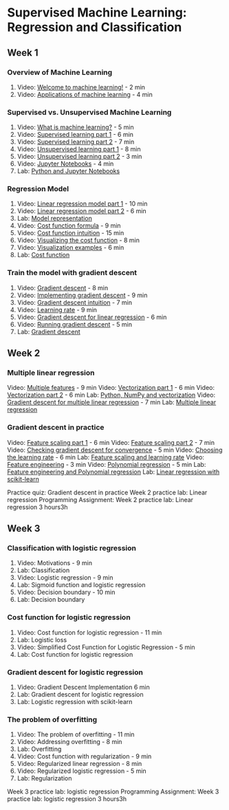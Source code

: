 # Supervised Machine Learning: Regression and Classification

## Week 1

### Overview of Machine Learning

1.  Video: [Welcome to machine learning!](https://schoolsnsw.sharepoint.com/:v:/r/sites/TempeHS-SoftwareEngineering-SharedResources/Shared%20Documents/Resources/Machine%20Learning%20Specialisation/Supervised%20Machine%20Learning%20Regression%20and%20Classification/1.%20Overview%20of%20Machine%20Learning/1.%20Welcome%20to%20machine%20learning.mp4?csf=1&web=1&e=0ZK8aK) - 2 min
2.  Video: [Applications of machine learning](https://schoolsnsw.sharepoint.com/:v:/r/sites/TempeHS-SoftwareEngineering-SharedResources/Shared%20Documents/Resources/Machine%20Learning%20Specialisation/Supervised%20Machine%20Learning%20Regression%20and%20Classification/1.%20Overview%20of%20Machine%20Learning/2.%20Applications%20of%20machine%20learning.mp4?csf=1&web=1&e=iPZ2gC) - 4 min

### Supervised vs. Unsupervised Machine Learning

1.  Video: [What is machine learning?](https://schoolsnsw.sharepoint.com/:v:/r/sites/TempeHS-SoftwareEngineering-SharedResources/Shared%20Documents/Resources/Machine%20Learning%20Specialisation/Supervised%20Machine%20Learning%20Regression%20and%20Classification/2.%20Supervised%20vs.%20Unsupervised%20Machine%20Learning/1.%20What%20is%20machine%20learning.mp4?csf=1&web=1&e=x5W2Vw) - 5 min
2.  Video: [Supervised learning part 1](https://schoolsnsw.sharepoint.com/:v:/r/sites/TempeHS-SoftwareEngineering-SharedResources/Shared%20Documents/Resources/Machine%20Learning%20Specialisation/Supervised%20Machine%20Learning%20Regression%20and%20Classification/2.%20Supervised%20vs.%20Unsupervised%20Machine%20Learning/2.%20Supervised%20learning%20part%201.mp4?csf=1&web=1&e=8nSLHN) - 6 min
3.  Video: [Supervised learning part 2](https://schoolsnsw.sharepoint.com/:v:/r/sites/TempeHS-SoftwareEngineering-SharedResources/Shared%20Documents/Resources/Machine%20Learning%20Specialisation/Supervised%20Machine%20Learning%20Regression%20and%20Classification/2.%20Supervised%20vs.%20Unsupervised%20Machine%20Learning/3.%20Supervised%20learning%20part%202.mp4?csf=1&web=1&e=OEV2fQ) - 7 min
4.  Video: [Unsupervised learning part 1](https://schoolsnsw.sharepoint.com/:v:/r/sites/TempeHS-SoftwareEngineering-SharedResources/Shared%20Documents/Resources/Machine%20Learning%20Specialisation/Supervised%20Machine%20Learning%20Regression%20and%20Classification/2.%20Supervised%20vs.%20Unsupervised%20Machine%20Learning/4.%20unupervised%20learning%20part%201.mp4?csf=1&web=1&e=5fWx14) - 8 min
5.  Video: [Unsupervised learning part 2](https://schoolsnsw.sharepoint.com/:v:/r/sites/TempeHS-SoftwareEngineering-SharedResources/Shared%20Documents/Resources/Machine%20Learning%20Specialisation/Supervised%20Machine%20Learning%20Regression%20and%20Classification/2.%20Supervised%20vs.%20Unsupervised%20Machine%20Learning/5.%20unupervised%20learning%20part%202.mp4?csf=1&web=1&e=FDEINy) - 3 min
6.  Video: [Jupyter Notebooks](https://schoolsnsw.sharepoint.com/:v:/r/sites/TempeHS-SoftwareEngineering-SharedResources/Shared%20Documents/Resources/Machine%20Learning%20Specialisation/Supervised%20Machine%20Learning%20Regression%20and%20Classification/2.%20Supervised%20vs.%20Unsupervised%20Machine%20Learning/6.%20Jupyter%20Notebooks.mp4?csf=1&web=1&e=QgW1zk) - 4 min
7.  Lab: [Python and Jupyter Notebooks](/Supervised_Machine_Learning_Regression_and_Classification/Week_1/C1_W1_Lab01_Python_Jupyter_Soln.ipynb)

### Regression Model

1.  Video: [Linear regression model part 1]() - 10 min
2.  Video: [Linear regression model part 2]() - 6 min
3.  Lab: [Model representation]()
4.  Video: [Cost function formula]() - 9 min
5.  Video: [Cost function intuition]() - 15 min
6.  Video: [Visualizing the cost function]() - 8 min
7.  Video: [Visualization examples]() - 6 min
8.  Lab: [Cost function]()

### Train the model with gradient descent

1.  Video: [Gradient descent]() - 8 min
2.  Video: [Implementing gradient descent]() - 9 min
3.  Video: [Gradient descent intuition]() - 7 min
4.  Video: [Learning rate]() - 9 min
5.  Video: [Gradient descent for linear regression]() - 6 min
6.  Video: [Running gradient descent]() - 5 min
7.  Lab: [Gradient descent]()

## Week 2

### Multiple linear regression

Video: [Multiple features]() - 9 min
Video: [Vectorization part 1]() - 6 min
Video: [Vectorization part 2]() - 6 min
Lab: [Python, NumPy and vectorization]()
Video: [Gradient descent for multiple linear regression]() - 7 min
Lab: [Multiple linear regression]()

### Gradient descent in practice

Video: [Feature scaling part 1]() - 6 min
Video: [Feature scaling part 2]() - 7 min
Video: [Checking gradient descent for convergence]() - 5 min
Video: [Choosing the learning rate]() - 6 min
Lab: [Feature scaling and learning rate]()
Video: [Feature engineering]() - 3 min
Video: [Polynomial regression]() - 5 min
Lab: [Feature engineering and Polynomial regression]()
Lab: [Linear regression with scikit-learn]()

Practice quiz: Gradient descent in practice
Week 2 practice lab: Linear regression
Programming Assignment: Week 2 practice lab: Linear regression
3 hours3h

## Week 3

### Classification with logistic regression

1.  Video: Motivations - 9 min
2.  Lab: Classification
3.  Video: Logistic regression - 9 min
4.  Lab: Sigmoid function and logistic regression
5.  Video: Decision boundary - 10 min
6.  Lab: Decision boundary

### Cost function for logistic regression

1.  Video: Cost function for logistic regression - 11 min
2.  Lab: Logistic loss
3.  Video: Simplified Cost Function for Logistic Regression - 5 min
4.  Lab: Cost function for logistic regression

### Gradient descent for logistic regression

1.  Video: Gradient Descent Implementation 6 min
2.  Lab: Gradient descent for logistic regression
3.  Lab: Logistic regression with scikit-learn

### The problem of overfitting

1.  Video: The problem of overfitting - 11 min
2.  Video: Addressing overfitting - 8 min
3.  Lab: Overfitting
4.  Video: Cost function with regularization - 9 min
5.  Video: Regularized linear regression - 8 min
6.  Video: Regularized logistic regression - 5 min
7.  Lab: Regularization

Week 3 practice lab: logistic regression
Programming Assignment: Week 3 practice lab: logistic regression
3 hours3h
